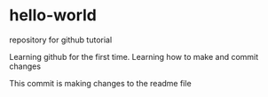 # hello-world
repository for github tutorial

Learning github for the first time. Learning how to make and commit changes

This commit is making changes to the readme file
